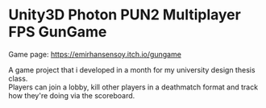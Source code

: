 # Unity3D Photon PUN2 Multiplayer FPS GunGame

Game page: https://emirhansensoy.itch.io/gungame

A game project that i developed in a month for my university design thesis class.<br>
Players can join a lobby, kill other players in a deathmatch format and track how they're doing via the scoreboard.
